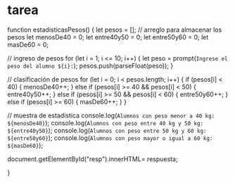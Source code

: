 # tarea

function estadisticasPesos() {
  let pesos = []; // arreglo para almacenar los pesos
  let menosDe40 = 0;
  let entre40y50 = 0;
  let entre50y60 = 0;
  let masDe60 = 0;

  // ingreso de pesos
  for (let i = 1; i <= 10; i++) {
    let peso = prompt(`Ingrese el peso del alumno ${i}:`);
    pesos.push(parseFloat(peso));
  }

  // clasificación de pesos
  for (let i = 0; i < pesos.length; i++) {
    if (pesos[i] < 40) {
      menosDe40++;
    } else if (pesos[i] >= 40 && pesos[i] < 50) {
      entre40y50++;
    } else if (pesos[i] >= 50 && pesos[i] < 60) {
      entre50y60++;
    } else if (pesos[i] >= 60) {
      masDe60++;
    }
  }

  // muestra de estadística
  console.log(`Alumnos con peso menor a 40 kg: ${menosDe40}`);
  console.log(`Alumnos con peso entre 40 kg y 50 kg: ${entre40y50}`);
  console.log(`Alumnos con peso entre 50 kg y 60 kg: ${entre50y60}`);
  console.log(`Alumnos con peso mayor o igual a 60 kg: ${masDe60}`);

document.getElementById("resp").innerHTML= respuesta;

}
